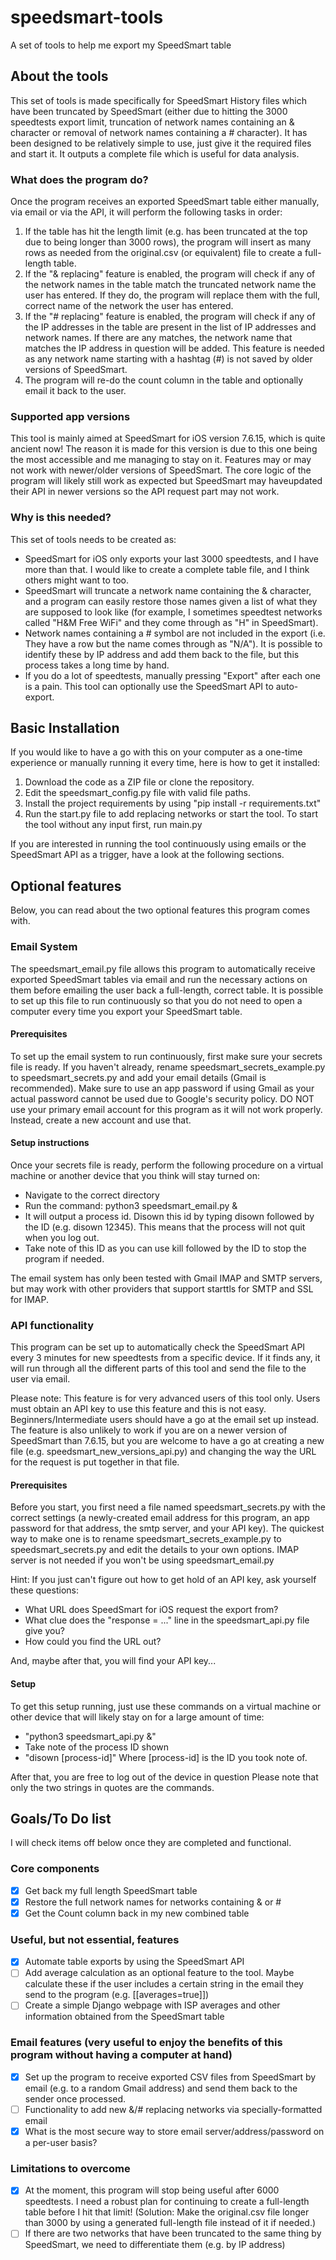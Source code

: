 # speedsmart-tools
A set of tools to help me export my SpeedSmart table

## About the tools
This set of tools is made specifically for SpeedSmart History files which have been truncated by SpeedSmart (either due to hitting the 3000 speedtests export limit, truncation of network names containing an & character or removal of network names containing a # character). It has been designed to be relatively simple to use, just give it the required files and start it. It outputs a complete file which is useful for data analysis.

### What does the program do?
Once the program receives an exported SpeedSmart table either manually, via email or via the API, it will perform the following tasks in order:

1. If the table has hit the length limit (e.g. has been truncated at the top due to being longer than 3000 rows), the program will insert as many rows as needed from the original.csv (or equivalent) file to create a full-length table.
2. If the "& replacing" feature is enabled, the program will check if any of the network names in the table match the truncated network name the user has entered. If they do, the program will replace them with the full, correct name of the network the user has entered.
3. If the "# replacing" feature is enabled, the program will check if any of the IP addresses in the table are present in the list of IP addresses and network names. If there are any matches, the network name that matches the IP address in question will be added. This feature is needed as any network name starting with a hashtag (#) is not saved by older versions of SpeedSmart.
4. The program will re-do the count column in the table and optionally email it back to the user.

### Supported app versions

This tool is mainly aimed at SpeedSmart for iOS version 7.6.15, which is quite ancient now! The reason it is made for this version is due to this one being the most accessible and me managing to stay on it. Features may or may not work with newer/older versions of SpeedSmart.
The core logic of the program will likely still work as expected but SpeedSmart may haveupdated their API in newer versions so the API request part may not work.

### Why is this needed?

This set of tools needs to be created as:
- SpeedSmart for iOS only exports your last 3000 speedtests, and I have more than that. I would like to create a complete table file, and I think others might want to too.
- SpeedSmart will truncate a network name containing the & character, and a program can easily restore those names given a list of what they are supposed to look like (for example, I sometimes speedtest networks called "H&M Free WiFi" and they come through as "H" in SpeedSmart).
- Network names containing a # symbol are not included in the export (i.e. They have a row but the name comes through as "N/A"). It is possible to identify these by IP address and add them back to the file, but this process takes a long time by hand.
- If you do a lot of speedtests, manually pressing "Export" after each one is a pain. This tool can optionally use the SpeedSmart API to auto-export.

## Basic Installation
If you would like to have a go with this on your computer as a one-time experience or manually running it every time, here is how to get it installed:

1. Download the code as a ZIP file or clone the repository.
2. Edit the speedsmart_config.py file with valid file paths.
3. Install the project requirements by using "pip install -r requirements.txt"
4. Run the start.py file to add replacing networks or start the tool. To start the tool without any input first, run main.py

If you are interested in running the tool continuously using emails or the SpeedSmart API as a trigger, have a look at the following sections.

## Optional features
Below, you can read about the two optional features this program comes with.

### Email System
The speedsmart_email.py file allows this program to automatically receive exported SpeedSmart tables via email and run the necessary actions on them before emailing the user back a full-length, correct table. It is possible to set up this file to run continuously so that you do not need to open a computer every time you export your SpeedSmart table.

#### Prerequisites
To set up the email system to run continuously, first make sure your secrets file is ready.
If you haven't already, rename speedsmart_secrets_example.py to speedsmart_secrets.py and add your email details (Gmail is recommended). Make sure to use an app password if using Gmail as your actual password cannot be used due to Google's security policy.
DO NOT use your primary email account for this program as it will not work properly. Instead, create a new account and use that.

#### Setup instructions
Once your secrets file is ready, perform the following procedure on a virtual machine or another device that you think will stay turned on:
- Navigate to the correct directory
- Run the command: python3 speedsmart_email.py &
- It will output a process id. Disown this id by typing disown followed by the ID (e.g. disown 12345). This means that the process will not quit when you log out.
- Take note of this ID as you can use kill followed by the ID to stop the program if needed.

The email system has only been tested with Gmail IMAP and SMTP servers, but may work with other providers that support starttls for SMTP and SSL for IMAP.

### API functionality
This program can be set up to automatically check the SpeedSmart API every 3 minutes for new speedtests from a specific device. If it finds any, it will run through all the different parts of this tool and send the file to the user via email.

Please note: This feature is for very advanced users of this tool only. Users must obtain an API key to use this feature and this is not easy. Beginners/Intermediate users should have a go at the email set up instead. The feature is also unlikely to work if you are on a newer version of SpeedSmart than 7.6.15, but you are welcome to have a go at creating a new file (e.g. speedsmart_new_versions_api.py) and changing the way the URL for the request is put together in that file.

#### Prerequisites
Before you start, you first need a file named speedsmart_secrets.py with the correct settings (a newly-created email address for this program, an app password for that address, the smtp server, and your API key).
The quickest way to make one is to rename speedsmart_secrets_example.py to speedsmart_secrets.py and edit the details to your own options. IMAP server is not needed if you won't be using speedsmart_email.py

Hint: If you just can't figure out how to get hold of an API key, ask yourself these questions:
- What URL does SpeedSmart for iOS request the export from?
- What clue does the "response = ..." line in the speedsmart_api.py file give you?
- How could you find the URL out?

And, maybe after that, you will find your API key...

#### Setup
To get this setup running, just use these commands on a virtual machine or other device that will likely stay on for a large amount of time:
- "python3 speedsmart_api.py &"
- Take note of the process ID shown
- "disown [process-id]" Where [process-id] is the ID you took note of.

After that, you are free to log out of the device in question
Please note that only the two strings in quotes are the commands.

## Goals/To Do list

I will check items off below once they are completed and functional. 

### Core components
- [x] Get back my full length SpeedSmart table
- [x] Restore the full network names for networks containing & or #
- [x] Get the Count column back in my new combined table

### Useful, but not essential, features
- [x] Automate table exports by using the SpeedSmart API
- [ ] Add average calculation as an optional feature to the tool. Maybe calculate these if the user includes a certain string in the email they send to the program (e.g. [[averages=true]])
- [ ] Create a simple Django webpage with ISP averages and other information obtained from the SpeedSmart table

### Email features (very useful to enjoy the benefits of this program without having a computer at hand)
- [x] Set up the program to receive exported CSV files from SpeedSmart by email (e.g. to a random Gmail address) and send them back to the sender once processed.
- [ ] Functionality to add new &/# replacing networks via specially-formatted email
- [x] What is the most secure way to store email server/address/password on a per-user basis?

### Limitations to overcome
- [x] At the moment, this program will stop being useful after 6000 speedtests. I need a robust plan for continuing to create a full-length table before I hit that limit! (Solution: Make the original.csv file longer than 3000 by using a generated full-length file instead of it if needed.)
- [ ] If there are two networks that have been truncated to the same thing by SpeedSmart, we need to differentiate them (e.g. by IP address)